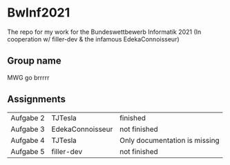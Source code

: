 # BwInf2021
The repo for my work for the Bundeswettbewerb Informatik 2021 (In cooperation w/ filler-dev & the infamous EdekaConnoisseur)

## Group name
MWG go brrrrr

## Assignments
<table>
  <tr>
    <td> Aufgabe 2 </td>
    <td> TJTesla </td>
    <td> finished </td>
  </tr>
  <tr>
    <td> Aufgabe 3 </td>
    <td> EdekaConnoisseur </td>
    <td> not finished </td>
  </tr>
  <tr>
    <td> Aufgabe 4 </td>
    <td> TJTesla </td>
    <td> Only documentation is missing </td>
  </tr>
  <tr>
    <td> Aufgabe 5 </td>
    <td> filler-dev </td>
    <td> not finished </td>
  </tr>
</table>
  
